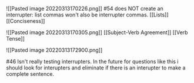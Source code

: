 

![[Pasted image 20220313170226.png]]
#54 does NOT create an interrupter: list commas won't also be interrupter commas.
[[Lists]]
[[Conciseness]]

![[Pasted image 20220313170305.png]]
[[Subject-Verb Agreement]]
[[Verb Tense]]


![[Pasted image 20220313172900.png]]

#46 Isn't really testing interrupters. In the future for questions like this i should look for interupters and eliminate if there is an interupter to make a complete sentence.